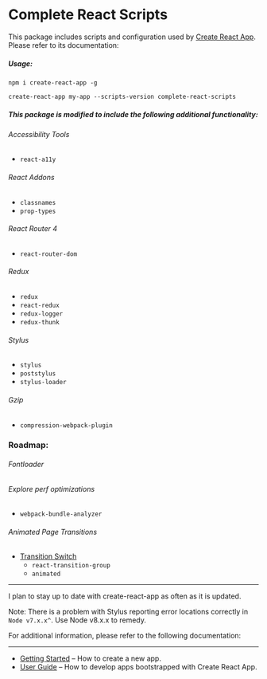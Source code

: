 # Complete React Scripts

This package includes scripts and configuration used by [Create React App](https://github.com/facebook/create-react-app).<br>
Please refer to its documentation:

##### Usage:

`npm i create-react-app -g`<br>

`create-react-app my-app --scripts-version complete-react-scripts`

##### This package is modified to include the following additional functionality:

###### Accessibility Tools
- `react-a11y`

###### React Addons
- `classnames`
- `prop-types`

###### React Router 4
- `react-router-dom`

###### Redux
- `redux`
- `react-redux`
- `redux-logger`
- `redux-thunk`

###### Stylus
- `stylus`
- `poststylus`
- `stylus-loader`

###### Gzip
- `compression-webpack-plugin`

### Roadmap:
###### Fontloader
###### Explore perf optimizations
- `webpack-bundle-analyzer`
###### Animated Page Transitions
- [Transition Switch](https://github.com/canfie1d/transition-switch)
  - `react-transition-group`
  - `animated`

---
I plan to stay up to date with create-react-app as often as it is updated.

Note: There is a problem with Stylus reporting error locations correctly in `Node v7.x.x^`. Use Node v8.x.x to remedy.

For additional information, please refer to the following documentation:

---
* [Getting Started](https://github.com/facebookincubator/create-react-app/blob/master/README.md#getting-started) – How to create a new app.
* [User Guide](https://github.com/facebookincubator/create-react-app/blob/master/packages/react-scripts/template/README.md) – How to develop apps bootstrapped with Create React App.
